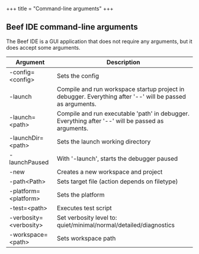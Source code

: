 +++
title = "Command-line arguments"
+++

## Beef IDE command-line arguments

The Beef IDE is a GUI application that does not require any arguments, but it does accept some arguments.

|Argument    |Description      |
|----|------|
|-config=&lt;config>|Sets the config|
|-launch|Compile and run workspace startup project in debugger. Everything after '--' will be passed as arguments.|
|-launch=&lt;path>|Compile and run executable 'path' in debugger. Everything after '--' will be passed as arguments.|
|-launchDir=&lt;path>|Sets the launch working directory|
|-launchPaused|With '-launch', starts the debugger paused|
|-new|Creates a new workspace and project|
|-path&lt;Path>|Sets target file (action depends on filetype)|
|-platform=&lt;platform>|Sets the platform|
|-test=&lt;path>|Executes test script|
|-verbosity=&lt;verbosity>|Set verbosity level to: quiet/minimal/normal/detailed/diagnostics|
|-workspace=&lt;path>|Sets workspace path|
